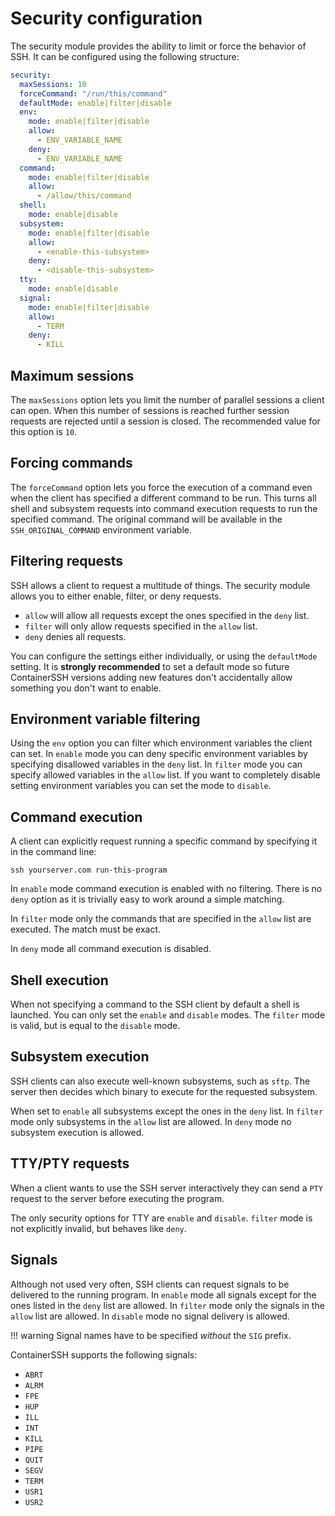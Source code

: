 
<h1>Security configuration</h1>

The security module provides the ability to limit or force the behavior of SSH. It can be configured using the following structure:

```yaml
security:
  maxSessions: 10
  forceCommand: "/run/this/command"
  defaultMode: enable|filter|disable
  env:
    mode: enable|filter|disable
    allow:
      - ENV_VARIABLE_NAME
    deny:
      - ENV_VARIABLE_NAME
  command:
    mode: enable|filter|disable
    allow:
      - /allow/this/command
  shell:
    mode: enable|disable
  subsystem:
    mode: enable|filter|disable
    allow:
      - <enable-this-subsystem>
    deny:
      - <disable-this-subsystem>
  tty:
    mode: enable|disable
  signal:
    mode: enable|filter|disable
    allow:
      - TERM
    deny:
      - KILL
```

## Maximum sessions

The `maxSessions` option lets you limit the number of parallel sessions a client can open. When this number of sessions is reached further session requests are rejected until a session is closed. The recommended value for this option is `10`. 

## Forcing commands

The `forceCommand` option lets you force the execution of a command even when the client has specified a different command to be run. This turns all shell and subsystem requests into command execution requests to run the specified command. The original command will be available in the `SSH_ORIGINAL_COMMAND` environment variable.

## Filtering requests

SSH allows a client to request a multitude of things. The security module allows you to either enable, filter, or deny requests.

- `allow` will allow all requests except the ones specified in the `deny` list.
- `filter` will only allow requests specified in the `allow` list.
- `deny` denies all requests.

You can configure the settings either individually, or using the `defaultMode` setting. It is **strongly recommended** to set a default mode so future ContainerSSH versions adding new features don't accidentally allow something you don't want to enable.

## Environment variable filtering

Using the `env` option you can filter which environment variables the client can set. In `enable` mode you can deny specific environment variables by specifying disallowed variables in the `deny` list. In `filter` mode you can specify allowed variables in the `allow` list. If you want to completely disable setting environment variables you can set the mode to `disable`.

## Command execution

A client can explicitly request running a specific command by specifying it in the command line:

```
ssh yourserver.com run-this-program
```

In `enable` mode command execution is enabled with no filtering. There is no `deny` option as it is trivially easy to work around a simple matching.

In `filter` mode only the commands that are specified in the `allow` list are executed. The match must be exact.

In `deny` mode all command execution is disabled.

## Shell execution

When not specifying a command to the SSH client by default a shell is launched. You can only set the `enable` and `disable` modes. The `filter` mode is valid, but is equal to the `disable` mode.

## Subsystem execution

SSH clients can also execute well-known subsystems, such as `sftp`. The server then decides which binary to execute for the requested subsystem.

When set to `enable` all subsystems except the ones in the `deny` list. In `filter` mode only subsystems in the `allow` list are allowed. In `deny` mode no subsystem execution is allowed.

## TTY/PTY requests

When a client wants to use the SSH server interactively they can send a `PTY` request to the server before executing the program.

The only security options for TTY are `enable` and `disable`. `filter` mode is not explicitly invalid, but behaves like `deny`.

## Signals

Although not used very often, SSH clients can request signals to be delivered to the running program. In `enable` mode all signals except for the ones listed in the `deny` list are allowed. In `filter` mode only the signals in the `allow` list are allowed. In `disable` mode no signal delivery is allowed.

!!! warning
    Signal names have to be specified *without* the `SIG` prefix.

ContainerSSH supports the following signals:

- `ABRT`
- `ALRM`
- `FPE`
- `HUP`
- `ILL`
- `INT`
- `KILL`
- `PIPE`
- `QUIT`
- `SEGV`
- `TERM`
- `USR1`
- `USR2`
